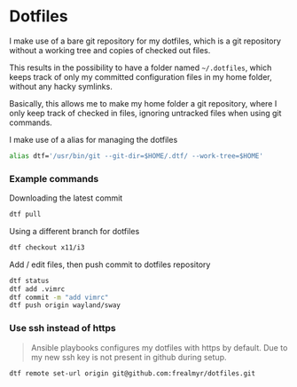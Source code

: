 # Dotfiles

I make use of a bare git repository for my dotfiles, which is a git repository without a working tree and copies of checked out files.

This results in the possibility to have a folder named `~/.dotfiles`, which keeps track of only my committed configuration files in my home folder, without any hacky symlinks.

Basically, this allows me to make my home folder a git repository, where I only keep track of checked in files, ignoring untracked files when using git commands.

I make use of a alias for managing the dotfiles

```bash
alias dtf='/usr/bin/git --git-dir=$HOME/.dtf/ --work-tree=$HOME'
```

### Example commands

Downloading the latest commit

```bash
dtf pull
```

Using a different branch for dotfiles

```bash
dtf checkout x11/i3
```

Add / edit files, then push commit to dotfiles repository

```bash
dtf status
dtf add .vimrc
dtf commit -m "add vimrc"
dtf push origin wayland/sway
```

### Use ssh instead of https

> Ansible playbooks configures my dotfiles with https by default. Due to my new ssh key is not present in github during setup.

```bash
dtf remote set-url origin git@github.com:frealmyr/dotfiles.git
```
